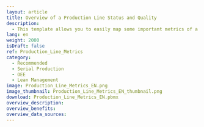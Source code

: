 ```yaml
---
layout: article
title: Overview of a Production Line Status and Quality
description: 
  - This template allows you to easily map some important metrics of a single production line. These are, for instance, the quality level of the actual cycle, the cycle length or the overall equipment effectiveness. By replacing the timer script and variables, you can use this visualization for your own purposes.
lang: en
weight: 2000
isDraft: false
ref: Production_Line_Metrics
category:
  - Recommended
  - Serial Production
  - OEE
  - Lean Management
image: Production_Line_Metrics_EN.png
image_thumbnail: Production_Line_Metrics_EN_thumbnail.png
download: Production_Line_Metrics_EN.pbmx
overview_description:
overview_benefits:
overview_data_sources:
---
```

